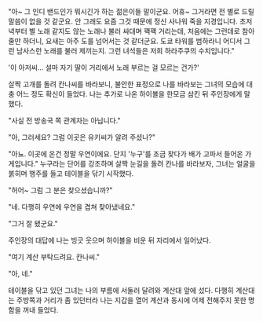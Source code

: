 "아~ 그 인디 밴드인가 뭐시긴가 하는 젊은이들 말이군요. 어휴~ 그거라면 전 별로 드릴 말씀이 없을 것 같군요. 안 그래도 요즘 그것 때문에 정신 사나워 죽을 지경입니다. 초저녁부터 별 노래 같지도 않는 노래나 불러 싸대며 꽥꽥 거리는데, 처음에는 그런데로 참아줄만 하더니, 요새는 아주 도를 넘어서는 것 같더군요. 도쿄 타워를 범하라니 어디서 그런 남사스런 노래를 불러 제끼는지. 그런 녀석들은 저희 하라주쿠의 수치입니다." 

'이 아저씨... 설마 자기 딸이 거리에서 노래 부르는 걸 모르는 건가?' 

살짝 고개를 돌려 칸나씨를 바라보니, 불안한 표정으로 나를 바라보는 그녀의 모습에 대충 어느 정도 확신이 들었다. 
나는 추가로 나온 하이볼을 한모금 삼킨 뒤 주인장에게 말했다. 

"사실 전 방송국 쪽 관계자는 아닙니다." 

"아, 그러세요? 그럼 이곳은 유키씨가 알려 주셨나?" 

"아뇨. 이곳에 온건 정말 우연이에요. 단지 '누구'를 조금 찾다가 배가 고파서 들어온 가게입니다." 
누구라는 단어를 강조하며 살짝 눈길을 돌려 칸나를 바라보자, 그녀는 얼굴을 붉히며 행주를 들고 테이블을 닦기 시작했다. 

"허어~ 그럼 그 분은 찾으셨습니까?" 

"네. 다행히 우연에 우연을 겹쳐 찾아냈네요." 

"그거 잘 됐군요." 

주인장의 대답에 나는 빙긋 웃으며 하이볼을 비운 뒤 자리에서 일어났다. 

"여기 계산 부탁드려요. 칸나씨." 

"아, 네." 

테이블을 닦고 있던 그녀는 나의 부름에 서둘러 달려와 계산대 앞에 섰다. 다행히 계산대는 주방쪽과 거리가 좀 있던터라 나는 지갑을 열어 계산과 동시에 어제 전해주지 못한 명함을 꺼내 들었다. 